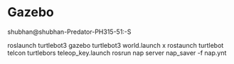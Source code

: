 # Gazebo

shubhan@shubhan-Predator-PH315-51:-S 

roslaunch turtlebot3 gazebo turtlebot3 world.launch
x
rostaunch turtlebot telcon turtlebors teleop_key.launch
rosrun nap server nap_saver -f nap.ynt
